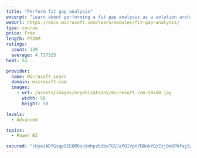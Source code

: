 ```yaml
---
title: "Perform fit gap analysis"
excerpt: "Learn about performing a fit gap analysis as a solution architect for Dynamics 365 and Microsoft Power Platform."
webUrl: https://docs.microsoft.com/learn/modules/fit-gap-analysis/
type: course
price: Free
length: PT35M
ratings:
  count: 329
  average: 4.717325
heat: 52

provider:
  name: Microsoft Learn
  domain: microsoft.com
  images:
    - url: /assets/images/organizations/microsoft.com-50x50.jpg
      width: 50
      height: 50

levels:
  - Advanced

topics:
  - Power BI

secured: "cUyaiADfGsqpQIEQMOscXnhpzb1bx7GSCaPOIVpH7DBokYQzZzj0eKPbfaj5/OCaSxVH5b2pt9S5dXLXWsjESPXDRn81r0WBBcxznxm0TiYvnGkLVyMjbsPKFSesntNn0fRepDS2QxsDhA3z3J+m9A5vI/QcmVKAJGEAL3cAV04wWsGwOAI7sfuKRN17lPgSO44YHfD7vxcwSbqGFZL6rplP4GaJg+Z/C/bQgpJ5DvSdXuMEG8U5jQ9IWfJuYXLFzxcQHpL9QD5LKcOUZT2jr92TGVUWlllVliecZKZ+XrQSYZbssco3ACIX/yYoFRYnzIeoGWYnjnM2UTiQjskLo5TuMGgdEcDq6Qu8koNSufRkPQUJMAM3VJp5bW8nn5f7iGyZgLjOwyWUHBxMfKQRs0ZuIJtATkv9kTlDytw+0AE=;kIhc2jaYrClV+mI5XpASGw=="
---
```


